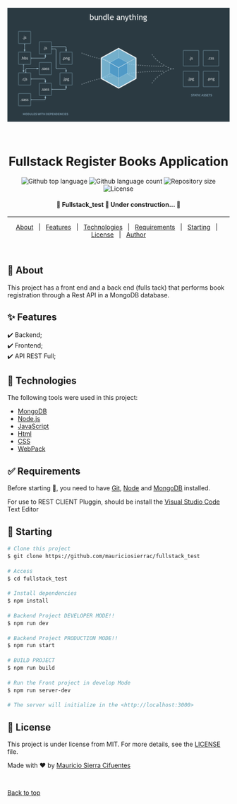 <div align="center" id="top"> 
  
  ![Web Pack](https://github.com/mauriciosierrac/fullstack_test/blob/master/webpack.png)

  &#xa0;

  <!-- <a href="https://fullstack_test.netlify.app">Demo</a> -->
</div>

<h1 align="center">Fullstack Register Books Application</h1>

<p align="center">
  <img alt="Github top language" src="https://img.shields.io/github/languages/top/mauriciosierrac/fullstack_test?color=56BEB8">

  <img alt="Github language count" src="https://img.shields.io/github/languages/count/mauriciosierrac/fullstack_test?color=56BEB8">

  <img alt="Repository size" src="https://img.shields.io/github/repo-size/mauriciosierrac/fullstack_test?color=56BEB8">

  <img alt="License" src="https://img.shields.io/github/license/mauriciosierrac/fullstack_test?color=56BEB8">

  <!-- <img alt="Github issues" src="https://img.shields.io/github/issues/{{YOUR_GITHUB_USERNAME}}/fullstack_test?color=56BEB8" /> -->

  <!-- <img alt="Github forks" src="https://img.shields.io/github/forks/{{YOUR_GITHUB_USERNAME}}/fullstack_test?color=56BEB8" /> -->

  <!-- <img alt="Github stars" src="https://img.shields.io/github/stars/{{YOUR_GITHUB_USERNAME}}/fullstack_test?color=56BEB8" /> -->
</p>

<!-- Status -->

<h4 align="center"> 
	🚧  Fullstack_test 🚀 Under construction...  🚧
</h4> 

<hr> 

<p align="center">
  <a href="#dart-about">About</a> &#xa0; | &#xa0; 
  <a href="#sparkles-features">Features</a> &#xa0; | &#xa0;
  <a href="#rocket-technologies">Technologies</a> &#xa0; | &#xa0;
  <a href="#white_check_mark-requirements">Requirements</a> &#xa0; | &#xa0;
  <a href="#checkered_flag-starting">Starting</a> &#xa0; | &#xa0;
  <a href="#memo-license">License</a> &#xa0; | &#xa0;
  <a href="https://github.com/mauriciosierrac" target="_blank">Author</a>
</p>

<br>

## :dart: About ##

This project has a front end and a back end (fulls tack) that performs book registration through a Rest API in a MongoDB database.

## :sparkles: Features ##

:heavy_check_mark: Backend;\
:heavy_check_mark: Frontend;\
:heavy_check_mark: API REST Full;

## :rocket: Technologies ##

The following tools were used in this project:

- [MongoDB](https://www.mongodb.com/cloud/atlas/lp/try2?utm_source=google&utm_campaign=gs_americas_colombia_search_core_brand_atlas_desktop&utm_term=mongo%20db&utm_medium=cpc_paid_search&utm_ad=e&utm_ad_campaign_id=12212624317&gclid=Cj0KCQjwu7OIBhCsARIsALxCUaN-GMTqg5yT9OB7-RBvX9V9GWI50g7g5ORYjfTE1F6b23bYZ_KaPO8aAmjJEALw_wcB)
- [Node.js](https://nodejs.org/en/)
- [JavaScript](https://developer.mozilla.org/es/docs/Web/JavaScript)
- [Html](https://es.wikipedia.org/wiki/HTML5)
- [CSS](https://developer.mozilla.org/es/docs/Web/CSS)
- [WebPack](https://webpack.js.org/)

## :white_check_mark: Requirements ##

Before starting :checkered_flag:, you need to have [Git](https://git-scm.com), [Node](https://nodejs.org/en/) and [MongoDB](https://www.mongodb.com/cloud/atlas/lp/try2?utm_source=google&utm_campaign=gs_americas_colombia_search_core_brand_atlas_desktop&utm_term=mongo%20db&utm_medium=cpc_paid_search&utm_ad=e&utm_ad_campaign_id=12212624317&gclid=Cj0KCQjwu7OIBhCsARIsALxCUaN-GMTqg5yT9OB7-RBvX9V9GWI50g7g5ORYjfTE1F6b23bYZ_KaPO8aAmjJEALw_wcB) installed.

For use to REST CLIENT Pluggin, should be install the [Visual Studio Code](https://code.visualstudio.com/)  Text Editor

## :checkered_flag: Starting ##

```bash
# Clone this project
$ git clone https://github.com/mauriciosierrac/fullstack_test

# Access
$ cd fullstack_test

# Install dependencies
$ npm install

# Backend Project DEVELOPER MODE!!
$ npm run dev

# Backend Project PRODUCTION MODE!!
$ npm run start

# BUILD PROJECT
$ npm run build

# Run the Front project in develop Mode
$ npm run server-dev

# The server will initialize in the <http://localhost:3000>
```

## :memo: License ##

This project is under license from MIT. For more details, see the [LICENSE](LICENSE.md) file.


Made with :heart: by <a href="https://github.com/mauriciosierrac" target="_blank">Mauricio Sierra Cifuentes</a>

&#xa0;

<a href="#top">Back to top</a>
